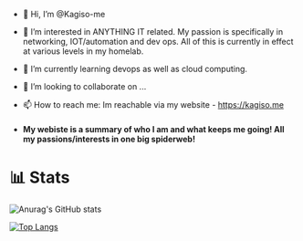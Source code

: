 - 👋 Hi, I’m @Kagiso-me
- 👀 I’m interested in ANYTHING IT related. My passion is specifically in networking, IOT/automation and dev ops. All of this is currently in effect at various levels in my homelab. 
- 🌱 I’m currently learning devops as well as cloud computing. 
- 💞️ I’m looking to collaborate on ...
- 📫 How to reach me: Im reachable via my website - https://kagiso.me

- #### My webiste is a summary of who I am and what keeps me going! All my passions/interests in one big spiderweb!

# 📊 Stats
![Anurag's GitHub stats](https://github-readme-stats.vercel.app/api?username=kagiso-me&show_icons=true&theme=radical)

[![Top Langs](https://github-readme-stats.vercel.app/api/top-langs/?username=kagiso-me&layout=compact&theme=vision-friendly-dark)](https://github.com/anuraghazra/github-readme-stats)


<!---
Kagiso-me/Kagiso-me is a ✨ special ✨ repository because its `README.md` (this file) appears on your GitHub profile.
You can click the Preview link to take a look at your changes.
--->
